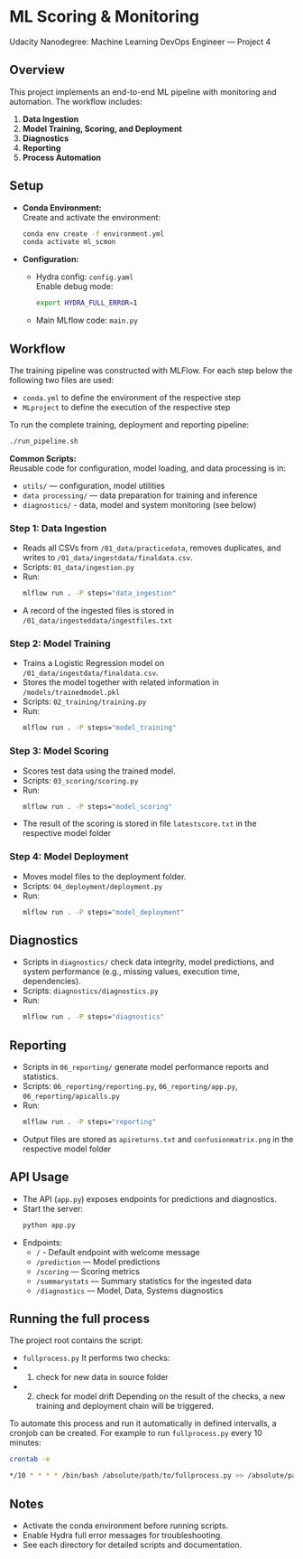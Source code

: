 # ML Scoring & Monitoring

Udacity Nanodegree: Machine Learning DevOps Engineer — Project 4

## Overview

This project implements an end-to-end ML pipeline with monitoring and automation. The workflow includes:

1. **Data Ingestion**
2. **Model Training, Scoring, and Deployment**
3. **Diagnostics**
4. **Reporting**
5. **Process Automation**

## Setup

- **Conda Environment:**  
    Create and activate the environment:
    ```bash
    conda env create -f environment.yml
    conda activate ml_scmon
    ```

- **Configuration:**  
    - Hydra config: `config.yaml`  
        Enable debug mode:
        ```bash
        export HYDRA_FULL_ERROR=1
        ```
    - Main MLflow code: `main.py`

## Workflow

The training pipeline was constructed with MLFlow. For each step below the following two files are used:
- `conda.yml` to define the environment of the respective step
- `MLproject` to define the execution of the respective step

To run the complete training, deployment and reporting pipeline:
```bash
./run_pipeline.sh
```

**Common Scripts:**  
Reusable code for configuration, model loading, and data processing is in:
- `utils/` — configuration, model utilities
- `data processing/` — data preparation for training and inference
- `diagnostics/` - data, model and system monitoring (see below)

### Step 1: Data Ingestion

- Reads all CSVs from `/01_data/practicedata`, removes duplicates, and writes to `/01_data/ingestdata/finaldata.csv`.
- Scripts: `01_data/ingestion.py`
- Run:
    ```bash
    mlflow run . -P steps="data_ingestion"
    ```
- A record of the ingested files is stored in `/01_data/ingesteddata/ingestfiles.txt` 

### Step 2: Model Training

- Trains a Logistic Regression model on `/01_data/ingestdata/finaldata.csv`.
- Stores the model together with related information in `/models/trainedmodel.pkl`
- Scripts: `02_training/training.py`
- Run:
    ```bash
    mlflow run . -P steps="model_training"
    ```

### Step 3: Model Scoring

- Scores test data using the trained model.
- Scripts: `03_scoring/scoring.py`
- Run:
    ```bash
    mlflow run . -P steps="model_scoring"
    ```
- The result of the scoring is stored in file `latestscore.txt` in the respective model folder

### Step 4: Model Deployment

- Moves model files to the deployment folder.
- Scripts: `04_deployment/deployment.py`
- Run:
    ```bash
    mlflow run . -P steps="model_deployment"
    ```

## Diagnostics

- Scripts in `diagnostics/` check data integrity, model predictions, and system performance (e.g., missing values, execution time, dependencies).
- Scripts: `diagnostics/diagnostics.py`
- Run:
    ```bash
    mlflow run . -P steps="diagnostics"
    ```

## Reporting

- Scripts in `06_reporting/` generate model performance reports and statistics.
- Scripts: `06_reporting/reporting.py`, `06_reporting/app.py`, `06_reporting/apicalls.py`
- Run:
    ```bash
    mlflow run . -P steps="reporting"
    ```
- Output files are stored as `apireturns.txt` and `confusionmatrix.png` in the respective model folder

## API Usage

- The API (`app.py`) exposes endpoints for predictions and diagnostics.
- Start the server:
    ```bash
    python app.py
    ```
- Endpoints:
    - `/` - Default endpoint with welcome message
    - `/prediction` — Model predictions
    - `/scoring` — Scoring metrics
    - `/summarystats` — Summary statistics for the ingested data
    - `/diagnostics` — Model, Data, Systems diagnostics 
    

## Running the full process
The project root contains the script:
- `fullprocess.py`
It performs two checks:
- 1. check for new data in source folder
- 2. check for model drift
Depending on the result of the checks, a new training and deployment chain will be triggered.  

To automate this process and run it automatically in defined intervalls, a cronjob can be created. For example to run `fullprocess.py` every 10 minutes:
```Bash
crontab -e

*/10 * * * * /bin/bash /absolute/path/to/fullprocess.py >> /absolute/path/to/cron.log 2>&1
``` 




## Notes

- Activate the conda environment before running scripts.
- Enable Hydra full error messages for troubleshooting.
- See each directory for detailed scripts and documentation.

